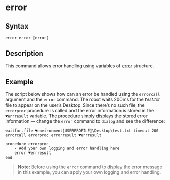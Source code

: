 # error

## Syntax

```G1ANT
error error ⟦error⟧
```

## Description

This command allows error handling using variables of [error](](https://manual.g1ant.com/link/G1ANT.Language/G1ANT.Language/Structures/ErrorStructure.md)) structure.

## Example

The script below shows how can an error be handled using the `errorcall` argument and the `error` command. The robot waits 200ms for the *test.txt* file to appear on the user’s Desktop. Since there’s no such file, the `errorproc` procedure is called and the error information is stored in the `♥errresult` variable. The procedure simply displays the stored error information — change the `error` command to `dialog` and see the difference:

```G1ANT
waitfor.file ♥environment⟦USERPROFILE⟧\Desktop\test.txt timeout 200 errorcall errorproc errorresult ♥errresult

procedure errorproc
    - Add your own logging and error handling here
    error ♥errresult
end
```

>**Note:** Before using the `error` command to display the error message in this example, you can apply your own logging and error handling.
